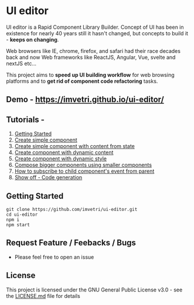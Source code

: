 # UI editor

UI editor is a Rapid Component Library Builder. Concept of UI has been in existence for nearly 40 years still it hasn't changed, but concepts to build it - **keeps on changing**. 

Web browsers like IE, chrome, firefox, and safari had their race decades back and now Web frameworks like ReactJS, Angular, Vue, svelte and nextJS etc...

This project aims to **speed up UI building workflow** for web browsing platforms and to **get rid of component code refactoring** tasks.


## Demo - https://imvetri.github.io/ui-editor/
## Tutorials - 
1. [Getting Started](https://vimeo.com/386239335)
2. [Create simple component](https://vimeo.com/386239365)
3. [Create simple component with content from state](https://vimeo.com/386239387)
4. [Create component with dynamic content](https://vimeo.com/386239417)
5. [Create component with dynamic style](https://vimeo.com/386239443)
6. [Compose bigger components using smaller components](https://vimeo.com/386239481)
7. [How to subscribe to child component's event from parent](https://vimeo.com/386239513)
8. [Show off - Code generation](https://vimeo.com/386239546)

## Getting Started

```
git clone https://github.com/imvetri/ui-editor.git
cd ui-editor
npm i
npm start

```

## Request Feature / Feebacks / Bugs

 * Please feel free to open an issue



## License

This project is licensed under the GNU General Public License v3.0 - see the [LICENSE.md](LICENSE.md) file for details
